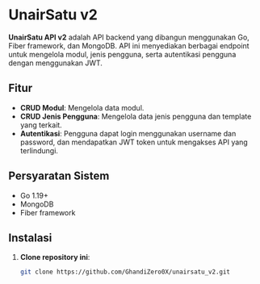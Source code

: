 # UnairSatu v2

**UnairSatu API v2** adalah API backend yang dibangun menggunakan Go, Fiber framework, dan MongoDB. API ini menyediakan berbagai endpoint untuk mengelola modul, jenis pengguna, serta autentikasi pengguna dengan menggunakan JWT.

## Fitur

- **CRUD Modul**: Mengelola data modul.
- **CRUD Jenis Pengguna**: Mengelola data jenis pengguna dan template yang terkait.
- **Autentikasi**: Pengguna dapat login menggunakan username dan password, dan mendapatkan JWT token untuk mengakses API yang terlindungi.
  

## Persyaratan Sistem

- Go 1.19+
- MongoDB
- Fiber framework

## Instalasi

1. **Clone repository ini**:

   ```bash
   git clone https://github.com/GhandiZero0X/unairsatu_v2.git
